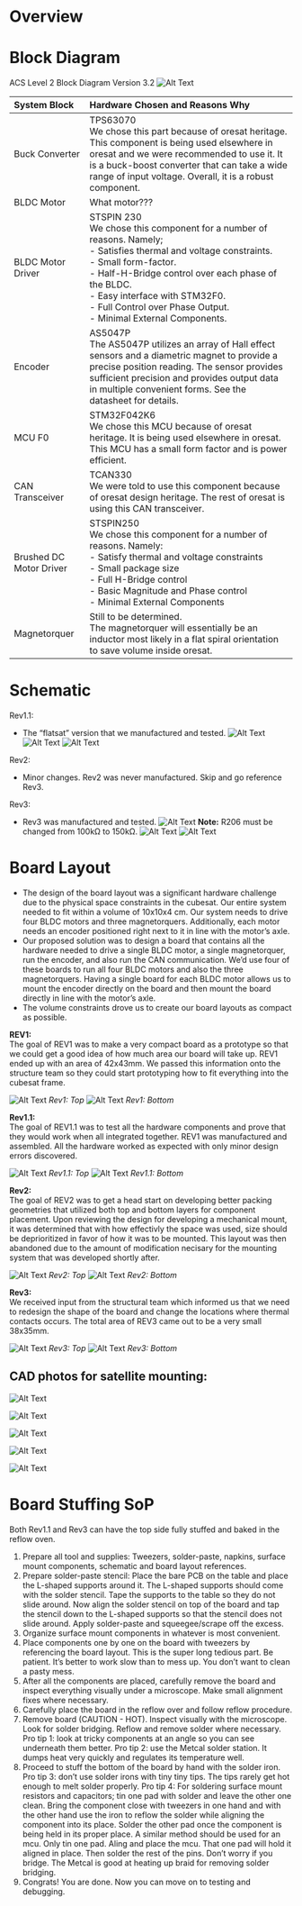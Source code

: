 # Overview
# Block Diagram
ACS Level 2 Block Diagram Version 3.2
![Alt Text](https://github.com/oresat/oresat-acs-board/blob/master/ACS%20Capstone%202018/Presentation%20Resources/ACS%20level%202%20block%20diagram%203.2.png)

| **System Block** | **Hardware Chosen and Reasons Why** |
| :---           | :---                          |
| Buck Converter | TPS63070 <br/>We chose this part because of oresat heritage. This component is being used elsewhere in oresat and we were recommended to use it. It is a buck-boost converter that can take a wide range of input voltage. Overall, it is a robust component. |
| BLDC Motor | What motor??? |
| BLDC Motor Driver | STSPIN 230 <br/>We chose this component for a number of reasons. Namely;  <br/> - Satisfies thermal and voltage constraints. <br/> - Small form-factor. <br/> - Half-H-Bridge control over each phase of the BLDC. <br/> - Easy interface with STM32F0. <br/> - Full Control over Phase Output. <br/> - Minimal External Components. | 
| Encoder | AS5047P <br/>The AS5047P utilizes an array of Hall effect sensors and a diametric magnet to provide a precise position reading. The sensor provides sufficient precision and provides output data in multiple convenient forms. See the datasheet for details. |
| MCU F0 | STM32F042K6 <br/>We chose this MCU because of oresat heritage. It is being used elsewhere in oresat. This MCU has a small form factor and is power efficient. | 
| CAN Transceiver | TCAN330 <br/>We were told to use this component because of oresat design heritage. The rest of oresat is using this CAN transceiver. |
| Brushed DC Motor Driver | STSPIN250 <br/> We chose this component for a number of reasons. Namely: <br/> - Satisfy thermal and voltage constraints <br/> - Small package size <br/> - Full H-Bridge control <br/> - Basic Magnitude and Phase control <br/> - Minimal External Components | 
| Magnetorquer | Still to be determined. <br/> The magnetorquer will essentially be an inductor most likely in a flat spiral orientation to save volume inside oresat. |

# Schematic
Rev1.1:
* The “flatsat” version that we manufactured and tested.
![Alt Text](https://github.com/oresat/oresat-acs-board/blob/master/ACS%20Capstone%202018/Presentation%20Resources/Board%20Schematic%20PDFs%20%26%20images/Schematic%20rev1.1%20(page%201).PNG)
![Alt Text](https://github.com/oresat/oresat-acs-board/blob/master/ACS%20Capstone%202018/Presentation%20Resources/Board%20Schematic%20PDFs%20%26%20images/Schematic%20rev1.1%20(page%202).PNG)
![Alt Text](https://github.com/oresat/oresat-acs-board/blob/master/ACS%20Capstone%202018/Presentation%20Resources/Board%20Schematic%20PDFs%20%26%20images/Schematic%20rev1.1%20(page%203).PNG)

Rev2:
* Minor changes. Rev2 was never manufactured. Skip and go reference Rev3.
 
Rev3:
* Rev3 was manufactured and tested.
![Alt Text](https://github.com/oresat/oresat-acs-board/blob/master/ACS%20Capstone%202018/Presentation%20Resources/Board%20Schematic%20PDFs%20%26%20images/Schematic%20rev3%20(page%201).PNG)
**Note:** R206 must be changed from 100kΩ to 150kΩ.
![Alt Text](https://github.com/oresat/oresat-acs-board/blob/master/ACS%20Capstone%202018/Presentation%20Resources/Board%20Schematic%20PDFs%20%26%20images/Schematic%20rev3%20(page%202).PNG)
![Alt Text](https://github.com/oresat/oresat-acs-board/blob/master/ACS%20Capstone%202018/Presentation%20Resources/Board%20Schematic%20PDFs%20%26%20images/Schematic%20rev3%20(page%203).PNG)

# Board Layout
* The design of the board layout was a significant hardware challenge due to the physical space constraints in the cubesat. Our entire system needed to fit within a volume of 10x10x4 cm. Our system needs to drive four BLDC motors and three magnetorquers. Additionally, each motor needs an encoder positioned right next to it in line with the motor’s axle. 
* Our proposed solution was to design a board that contains all the hardware needed to drive a single BLDC motor, a single magnetorquer, run the encoder, and also run the CAN communication. We’d use four of these boards to run all four BLDC motors and also the three magnetorquers. Having a single board for each BLDC motor allows us to mount the encoder directly on the board and then mount the board directly in line with the motor’s axle.
* The volume constraints drove us to create our board layouts as compact as possible.

**REV1:** <br/>The goal of REV1 was to make a very compact board as a prototype so that we could get a good idea of how much area our board will take up. REV1 ended up with an area of 42x43mm. We passed this information onto the structure team so they could start prototyping how to fit everything into the cubesat frame.

![Alt Text](https://github.com/oresat/oresat-acs-board/blob/master/ACS%20Capstone%202018/Presentation%20Resources/Manufacturing%20photos/controller%20(rev1)%20(top).png)
_Rev1: Top_
![Alt Text](https://github.com/oresat/oresat-acs-board/blob/master/ACS%20Capstone%202018/Presentation%20Resources/Manufacturing%20photos/controller%20(rev1)%20(bottom).png)
_Rev1: Bottom_

**Rev1.1:** <br/>The goal of REV1.1 was to test all the hardware components and prove that they would work when all integrated together. REV1 was manufactured and assembled. All the hardware worked as expected with only minor design errors discovered.

![Alt Text](https://github.com/oresat/oresat-acs-board/blob/master/ACS%20Capstone%202018/Presentation%20Resources/Manufacturing%20photos/controller_rev1.1(flat)%20(top).png)
_Rev1.1: Top_
![Alt Text](https://github.com/oresat/oresat-acs-board/blob/master/ACS%20Capstone%202018/Presentation%20Resources/Manufacturing%20photos/controller_rev1.1(flat)%20(bottom).png)
_Rev1.1: Bottom_

**Rev2:** <br/>The goal of REV2 was to get a head start on developing better packing geometries that utilized both top and bottom layers for component placement. Upon reviewing the design for developing a mechanical mount, it was determined that with how effectivly the space was used, size should be deprioritized in favor of how it was to be mounted. This layout was then abandoned due to the amount of modification necisary for the mounting system that was developed shortly after.

![Alt Text](https://github.com/oresat/oresat-acs-board/blob/master/ACS%20Capstone%202018/Presentation%20Resources/Manufacturing%20photos/controller_rev2%20(top).png)
_Rev2: Top_
![Alt Text](https://github.com/oresat/oresat-acs-board/blob/master/ACS%20Capstone%202018/Presentation%20Resources/Manufacturing%20photos/controller_rev2%20(bottom).png)
_Rev2: Bottom_

**Rev3:** <br/>We received input from the structural team which informed us that we need to redesign the shape of the board and change the locations where thermal contacts occurs. The total area of REV3 came out to be a very small 38x35mm. 

![Alt Text](https://github.com/oresat/oresat-acs-board/blob/master/ACS%20Capstone%202018/Presentation%20Resources/Manufacturing%20photos/controller_rev3%20(top).png)
_Rev3: Top_
![Alt Text](https://github.com/oresat/oresat-acs-board/blob/master/ACS%20Capstone%202018/Presentation%20Resources/Manufacturing%20photos/controller_rev3%20(bottom).png)
_Rev3: Bottom_ 

## CAD photos for satellite mounting: 
![Alt Text](https://github.com/oresat/oresat-acs-board/blob/master/ACS%20Capstone%202018/Presentation%20Resources/Manufacturing%20photos/CAD%20model%20of%20mounting%20in%20frame%20(3).png)

![Alt Text](https://github.com/oresat/oresat-acs-board/blob/master/ACS%20Capstone%202018/Presentation%20Resources/Manufacturing%20photos/CAD%20model%20of%20mounting%20in%20frame%20(4).png)

![Alt Text](https://github.com/oresat/oresat-acs-board/blob/master/ACS%20Capstone%202018/Presentation%20Resources/Manufacturing%20photos/CAD%20model%20of%20mounting%20in%20frame%20(2).png)

![Alt Text](https://github.com/oresat/oresat-acs-board/blob/master/ACS%20Capstone%202018/Presentation%20Resources/Manufacturing%20photos/CAD%20model%20of%20mounting%20in%20frame%20(8).png)

![Alt Text](https://github.com/oresat/oresat-acs-board/blob/master/ACS%20Capstone%202018/Presentation%20Resources/Manufacturing%20photos/CAD%20model%20of%20mounting%20in%20frame%20(9).png)

# Board Stuffing SoP

Both Rev1.1 and Rev3 can have the top side fully stuffed and baked in the reflow oven.
1. Prepare all tool and supplies: Tweezers, solder-paste, napkins, surface mount components, schematic and board layout references.
2. Prepare solder-paste stencil: Place the bare PCB on the table and place the L-shaped supports around it. The L-shaped supports should come with the solder stencil. Tape the supports to the table so they do not slide around. Now align the solder stencil on top of the board and tap the stencil down to the L-shaped supports so that the stencil does not slide around. Apply solder-paste and squeegee/scrape off the excess.
3. Organize surface mount components in whatever is most convenient.
4. Place components one by one on the board with tweezers by referencing the board layout. This is the super long tedious part. Be patient. It’s better to work slow than to mess up. You don’t want to clean a pasty mess.
5. After all the components are placed, carefully remove the board and inspect everything visually under a microscope. Make small alignment fixes where necessary.
6. Carefully place the board in the reflow over and follow reflow procedure.
7. Remove board (CAUTION - HOT). Inspect visually with the microscope. Look for solder bridging. Reflow and remove solder where necessary. Pro tip 1: look at tricky components at an angle so you can see underneath them better. Pro tip 2: use the Metcal solder station. It dumps heat very quickly and regulates its temperature well.
8. Proceed to stuff the bottom of the board by hand with the solder iron. Pro tip 3: don’t use solder irons with tiny tiny tips. The tips rarely get hot enough to melt solder properly. Pro tip 4: For soldering surface mount resistors and capacitors; tin one pad with solder and leave the other one clean. Bring the component close with tweezers in one hand and with the other hand use the iron to reflow the solder while aligning the component into its place. Solder the other pad once the component is being held in its proper place. A similar method should be used for an mcu. Only tin one pad. Aling and place the mcu. That one pad will hold it aligned in place. Then solder the rest of the pins. Don’t worry if you bridge. The Metcal is good at heating up braid for removing solder bridging.
9. Congrats! You are done. Now you can move on to testing and debugging.

